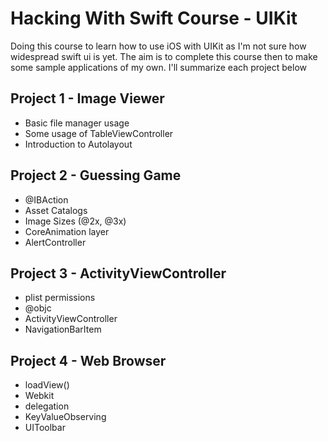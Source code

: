 # Hacking With Swift Course - UIKit

Doing this course to learn how to use iOS with UIKit as I'm not sure how widespread swift ui is yet. The aim is to complete this course then to make some sample applications of my own.
I'll summarize each project below

## Project 1 - Image Viewer
* Basic file manager usage
* Some usage of TableViewController
* Introduction to Autolayout

## Project 2 - Guessing Game
* @IBAction
* Asset Catalogs
* Image Sizes (@2x, @3x)
* CoreAnimation layer
* AlertController

## Project 3 - ActivityViewController
* plist permissions
* @objc
* ActivityViewController
* NavigationBarItem

## Project 4 - Web Browser
* loadView()
* Webkit
* delegation
* KeyValueObserving
* UIToolbar
